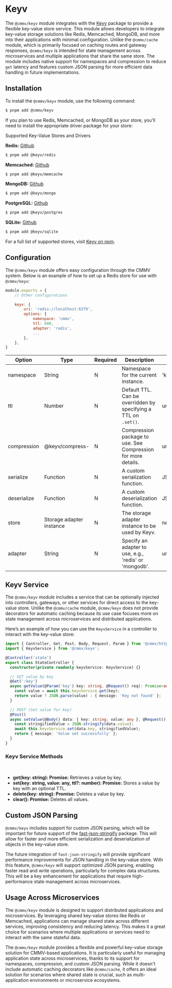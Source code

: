 # Keyv

The ``@cmmv/keyv`` module integrates with the [Keyv](https://keyv.org/) package to provide a flexible key-value store service. This module allows developers to integrate key-value storage solutions like Redis, Memcached, MongoDB, and more into their applications with minimal configuration. Unlike the ``@cmmv/cache`` module, which is primarily focused on caching routes and gateway responses, ``@cmmv/keyv`` is intended for state management across microservices and multiple applications that share the same store. The module includes native support for namespaces and compression to reduce ``get`` latency and features custom JSON parsing for more efficient data handling in future implementations.

## Installation

To install the ``@cmmv/keyv`` module, use the following command:

```bash 
$ pnpm add @cmmv/keyv
```

If you plan to use Redis, Memcached, or MongoDB as your store, you'll need to install the appropriate driver package for your store:

Supported Key-Value Stores and Drivers

**Redis:** [Github](https://github.com/jaredwray/keyv/tree/main/packages/redis)

```bash
$ pnpm add @keyv/redis
```

**Memcached:** [Github](https://github.com/jaredwray/keyv/tree/main/packages/memcache)

```bash
$ pnpm add @keyv/memcache
```

**MongoDB:** [Github](https://github.com/jaredwray/keyv/tree/main/packages/mongo)

```bash
$ pnpm add @keyv/mongo
```

**PostgreSQL:** [Github](https://github.com/jaredwray/keyv/tree/main/packages/postgres)

```bash
$ pnpm add @keyv/postgres
```

**SQLite:** [Github](https://github.com/jaredwray/keyv/tree/main/packages/sqlite)

```bash
$ pnpm add @keyv/sqlite
```

For a full list of supported stores, visit [Keyv on npm](https://www.npmjs.com/package/keyv).

## Configuration

The ``@cmmv/keyv`` module offers easy configuration through the CMMV system. Below is an example of how to set up a Redis store for use with ``@cmmv/keyv``:

```javascript
module.exports = {
    // Other configurations

    keyv: {
        uri: 'redis://localhost:6379',
        options: {
            namespace: 'cmmv',
            ttl: 600,
            adapter: 'redis',
            ...
        },
    },
}
```

| Option       | Type     | Required | Description                                                                  | Default               |
|--------------|----------|----------|------------------------------------------------------------------------------|-----------------------|
| namespace    | String   | N        | Namespace for the current instance.                                           | 'keyv'                |
| ttl          | Number   | N        | Default TTL. Can be overridden by specifying a TTL on `.set()`.               | undefined             |
| compression  | @keyv/compress- | N  | Compression package to use. See Compression for more details.                | undefined             |
| serialize    | Function | N        | A custom serialization function.                                              | JSONB.stringify       |
| deserialize  | Function | N        | A custom deserialization function.                                            | JSONB.parse           |
| store        | Storage adapter instance | N | The storage adapter instance to be used by Keyv.                              | new Map()             |
| adapter      | String   | N        | Specify an adapter to use, e.g., 'redis' or 'mongodb'.                        | undefined             |

## Keyv Service

The ``@cmmv/keyv`` module includes a service that can be optionally injected into controllers, gateways, or other services for direct access to the key-value store. Unlike the ``@cmmv/cache`` module, ``@cmmv/keyv`` does not provide decorators for automatic caching because its use case focuses more on state management across microservices and distributed applications.

Here’s an example of how you can use the ``KeyvService`` in a controller to interact with the key-value store:

```typescript
import { Controller, Get, Post, Body, Request, Param } from '@cmmv/http';
import { KeyvService } from '@cmmv/keyv';

@Controller('state')
export class StateController {
  constructor(private readonly keyvService: KeyvService) {}

  // GET value by key
  @Get(':key')
  async getValue(@Param('key') key: string, @Request() req): Promise<any> {
    const value = await this.keyvService.get(key);
    return value ? JSON.parse(value) : { message: 'Key not found' };
  }

  // POST (Set value for key)
  @Post()
  async setValue(@Body() data: { key: string; value: any }, @Request() req): Promise<any> {
    const stringifiedValue = JSON.stringify(data.value);
    await this.keyvService.set(data.key, stringifiedValue);
    return { message: 'Value set successfully' };
  }
}
```

### Keyv Service Methods

<br/>

* **get(key: string): Promise<any>:** Retrieves a value by key.
* **set(key: string, value: any, ttl?: number): Promise<void>:** Stores a value by key with an optional TTL.
* **delete(key: string): Promise<boolean>:** Deletes a value by key.
* **clear(): Promise<boolean>:** Deletes all values.

## Custom JSON Parsing

``@cmmv/keyv`` includes support for custom JSON parsing, which will be important for future support of the [fast-json-stringify](https://www.npmjs.com/package/fast-json-stringify) package. This will allow for faster and more efficient serialization and deserialization of objects in the key-value store.

The future integration of ``fast-json-stringify`` will provide significant performance improvements for JSON handling in the key-value store. With this feature, ``@cmmv/keyv`` will support optimized JSON parsing, enabling faster read and write operations, particularly for complex data structures. This will be a key enhancement for applications that require high-performance state management across microservices.

## Usage Across Microservices

The ``@cmmv/keyv`` module is designed to support distributed applications and microservices. By leveraging shared key-value stores like Redis or Memcached, applications can manage shared state across different services, improving consistency and reducing latency. This makes it a great choice for scenarios where multiple applications or services need to interact with the same stateful data.

The ``@cmmv/keyv`` module provides a flexible and powerful key-value storage solution for CMMV-based applications. It is particularly useful for managing application state across microservices, thanks to its support for namespaces, compression, and custom JSON parsing. While it doesn't include automatic caching decorators like ``@cmmv/cache``, it offers an ideal solution for scenarios where shared state is crucial, such as multi-application environments or microservice ecosystems.
